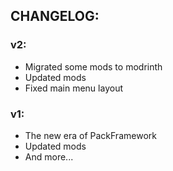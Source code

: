 ## CHANGELOG:

### v2:

- Migrated some mods to modrinth
- Updated mods
- Fixed main menu layout

### v1:

- The new era of PackFramework
- Updated mods
- And more...
